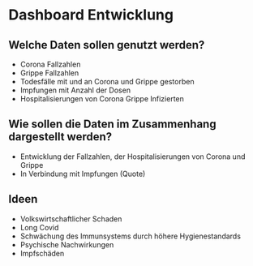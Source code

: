 # Dashboard Entwicklung

## Welche Daten sollen genutzt werden?

- Corona Fallzahlen
- Grippe Fallzahlen
- Todesfälle mit und an Corona und Grippe gestorben
- Impfungen mit Anzahl der Dosen
- Hospitalisierungen von Corona Grippe Infizierten

## Wie sollen die Daten im Zusammenhang dargestellt werden?

- Entwicklung der Fallzahlen, der Hospitalisierungen von Corona und Grippe
- In Verbindung mit Impfungen (Quote)

## Ideen

- Volkswirtschaftlicher Schaden
- Long Covid
- Schwächung des Immunsystems durch höhere Hygienestandards
- Psychische Nachwirkungen
- Impfschäden
